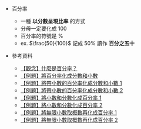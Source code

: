 - 百分率 
	- 一種 **以分數呈現比率** 的方式
	- 分母一定要化成 100
	- 百分率的符號是 %
	- ex. $\frac{50}{100}$ 記成 $50 \%$ 讀作 **百分之五十**



- 參考資料
  - [【觀念】什麼是百分率？](https://www.junyiacademy.org/course-compare/math-elem/math-5/math-grade-5-a/g05-menso5b/v/KzskQgXZA2Y "【觀念】什麼是百分率？")
  - [【例題】將百分率化成分數和小數](https://www.junyiacademy.org/course-compare/math-elem/math-5/math-grade-5-a/g05-menso5b/v/FtJurXeQ_AE "【例題】將百分率化成分數和小數")
  - [【例題】將帶小數的百分率化成分數和小數 1](https://www.junyiacademy.org/course-compare/math-elem/math-5/math-grade-5-a/g05-menso5b/v/_FnmNFsUQPU "【例題】將帶小數的百分率化成分數和小數 1")
  - [【例題】將帶小數的百分率化成分數和小數 2](https://www.junyiacademy.org/course-compare/math-elem/math-5/math-grade-5-a/g05-menso5b/v/ikIq83b4cbw "【例題】將帶小數的百分率化成分數和小數 2")
  - [【例題】將小數和分數化成百分率 1](https://www.junyiacademy.org/course-compare/math-elem/math-5/math-grade-5-a/g05-menso5b/v/MldKf8N-kvQ "【例題】將小數和分數化成百分率 1")
  - [【例題】將小數和分數化成百分率 2](https://www.junyiacademy.org/course-compare/math-elem/math-5/math-grade-5-a/g05-menso5b/v/5UStFqlH_Q0 "【例題】將小數和分數化成百分率 2")
  - [【例題】將無限小數取概數再化成百分率 1](https://www.junyiacademy.org/course-compare/math-elem/math-5/math-grade-5-a/g05-menso5b/v/qTD2rCnIZYY "【例題】將無限小數取概數再化成百分率 1")
  - [【例題】將無限小數取概數再化成百分率 2](https://www.junyiacademy.org/course-compare/math-elem/math-5/math-grade-5-a/g05-menso5b/v/KwpmVBS0ytc "【例題】將無限小數取概數再化成百分率 2")
